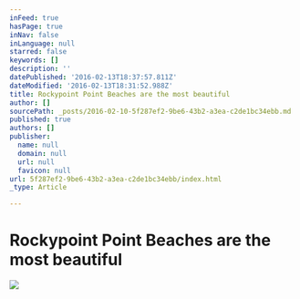 ```yaml
---
inFeed: true
hasPage: true
inNav: false
inLanguage: null
starred: false
keywords: []
description: ''
datePublished: '2016-02-13T18:37:57.811Z'
dateModified: '2016-02-13T18:31:52.988Z'
title: Rockypoint Point Beaches are the most beautiful
author: []
sourcePath: _posts/2016-02-10-5f287ef2-9be6-43b2-a3ea-c2de1bc34ebb.md
published: true
authors: []
publisher:
  name: null
  domain: null
  url: null
  favicon: null
url: 5f287ef2-9be6-43b2-a3ea-c2de1bc34ebb/index.html
_type: Article

---
```

# Rockypoint Point Beaches are the most beautiful
![](https://the-grid-user-content.s3-us-west-2.amazonaws.com/ab7901a5-e2e1-4ed9-b087-b09308f2edc4.jpg)